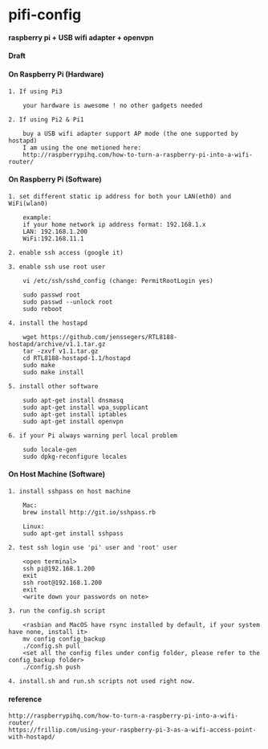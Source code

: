 # pifi-config

#### raspberry pi + USB wifi adapter + openvpn

#### Draft

#### On Raspberry Pi (Hardware)

	1. If using Pi3

		your hardware is awesome ! no other gadgets needed

	2. If using Pi2 & Pi1

		buy a USB wifi adapter support AP mode (the one supported by hostapd)
		I am using the one metioned here:
		http://raspberrypihq.com/how-to-turn-a-raspberry-pi-into-a-wifi-router/
		
#### On Raspberry Pi (Software)

	1. set different static ip address for both your LAN(eth0) and WiFi(wlan0)

		example:
		if your home network ip address format: 192.168.1.x
		LAN: 192.168.1.200
		WiFi:192.168.11.1

	2. enable ssh access (google it)

	3. enable ssh use root user

		vi /etc/ssh/sshd_config (change: PermitRootLogin yes)

		sudo passwd root
		sudo passwd --unlock root
		sudo reboot

	4. install the hostapd

		wget https://github.com/jenssegers/RTL8188-hostapd/archive/v1.1.tar.gz
		tar -zxvf v1.1.tar.gz
		cd RTL8188-hostapd-1.1/hostapd
		sudo make
		sudo make install

	5. install other software

		sudo apt-get install dnsmasq
		sudo apt-get install wpa_supplicant
		sudo apt-get install iptables
		sudo apt-get install openvpn

	6. if your Pi always warning perl local problem

		sudo locale-gen
		sudo dpkg-reconfigure locales

#### On Host Machine (Software)

	1. install sshpass on host machine

		Mac:
		brew install http://git.io/sshpass.rb

		Linux:
		sudo apt-get install sshpass

	2. test ssh login use 'pi' user and 'root' user

		<open terminal>
		ssh pi@192.168.1.200
		exit
		ssh root@192.168.1.200
		exit
		<write down your passwords on note>

	3. run the config.sh script

		<rasbian and MacOS have rsync installed by default, if your system have none, install it>
		mv config config_backup
		./config.sh pull
		<set all the config files under config folder, please refer to the config_backup folder>
		./config.sh push

	4. install.sh and run.sh scripts not used right now.

#### reference

	http://raspberrypihq.com/how-to-turn-a-raspberry-pi-into-a-wifi-router/
	https://frillip.com/using-your-raspberry-pi-3-as-a-wifi-access-point-with-hostapd/

	